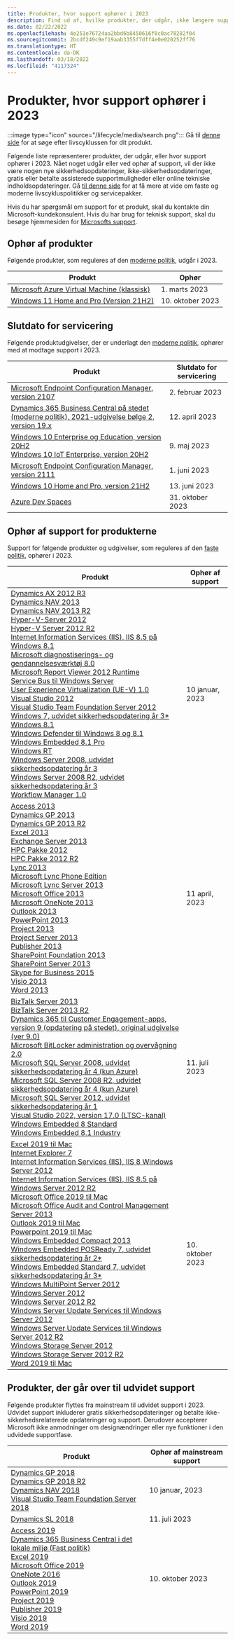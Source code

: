 ```yaml
---
title: Produkter, hvor support ophører i 2023
description: Find ud af, hvilke produkter, der udgår, ikke længere supporteres eller overgår fra generel support til udvidet support i 2023.
ms.date: 02/22/2022
ms.openlocfilehash: 4e251e76724aa2bbd6b8450616f0c0ac78282f04
ms.sourcegitcommit: 2bcdf249c9ef19aab3355f7dff4e0e020252ff76
ms.translationtype: HT
ms.contentlocale: da-DK
ms.lasthandoff: 03/18/2022
ms.locfileid: "4117324"
---
```

# <a name="products-ending-support-in-2023"></a>Produkter, hvor support ophører i 2023

:::image type="icon" source="/lifecycle/media/search.png":::
Gå til [denne side](/lifecycle/products/) for at søge efter livscyklussen for dit produkt.

Følgende liste repræsenterer produkter, der udgår, eller hvor support ophører i 2023. Nået noget udgår eller ved ophør af support, vil der ikke være nogen nye sikkerhedsopdateringer, ikke-sikkerhedsopdateringer, gratis eller betalte assisterede supportmuligheder eller online tekniske indholdsopdateringer. Gå [til denne side](/lifecycle/overview/product-end-of-support-overview) for at få mere at vide om faste og moderne livscykluspolitikker og servicepakker.

Hvis du har spørgsmål om support for et produkt, skal du kontakte din Microsoft-kundekonsulent. Hvis du har brug for teknisk support, skal du besøge hjemmesiden for [Microsofts support](https://support.microsoft.com/contactus/?ws=support).

## <a name="product-retirements"></a>Ophør af produkter

Følgende produkter, som reguleres af den [moderne politik](/lifecycle/policies/modern), udgår i 2023.

| Produkt | Ophør |
| --- | --- |
| [Microsoft Azure Virtual Machine (klassisk)](/lifecycle/products/microsoft-azure-virtual-machine-classic?branch=live)<br> | 1. marts 2023 |
| [Windows 11 Home and Pro (Version 21H2)](/lifecycle/products/windows-11-home-and-pro-version-21h2?branch=live)<br> | 10. oktober 2023 |


## <a name="release-end-of-servicing"></a>Slutdato for servicering

Følgende produktudgivelser, der er underlagt den [moderne politik](/lifecycle/policies/modern), ophører med at modtage support i 2023.

| Produkt | Slutdato for servicering |
| --- | --- |
| [Microsoft Endpoint Configuration Manager, version 2107](/lifecycle/products/microsoft-endpoint-configuration-manager?branch=live)<br> | 2. februar 2023 |
| [Dynamics 365 Business Central på stedet (moderne politik), 2021-udgivelse bølge 2, version 19.x](/lifecycle/products/dynamics-365-business-central-onpremises-modern-policy?branch=live)<br> | 12. april 2023 |
| [Windows 10 Enterprise og Education, version 20H2](/lifecycle/products/windows-10-enterprise-and-education?branch=live)<br>[Windows 10 IoT Enterprise, version 20H2](/lifecycle/products/windows-10-iot-enterprise?branch=live)<br> | 9. maj 2023 |
| [Microsoft Endpoint Configuration Manager, version 2111](/lifecycle/products/microsoft-endpoint-configuration-manager?branch=live)<br> | 1. juni 2023 |
| [Windows 10 Home and Pro, version 21H2](/lifecycle/products/windows-10-home-and-pro?branch=live)<br> | 13. juni 2023 |
| [Azure Dev Spaces](/lifecycle/products/azure-dev-spaces?branch=live)<br> | 31. oktober 2023 |


## <a name="products-reaching-end-of-support"></a>Ophør af support for produkterne

Support for følgende produkter og udgivelser, som reguleres af den [faste politik](/lifecycle/policies/fixed), ophører i 2023.

| Produkt | Ophør af support |
| --- | --- |
| [Dynamics AX 2012 R3](/lifecycle/products/dynamics-ax-2012-r3?branch=live)<br>[Dynamics NAV 2013](/lifecycle/products/dynamics-nav-2013?branch=live)<br>[Dynamics NAV 2013 R2](/lifecycle/products/dynamics-nav-2013-r2?branch=live)<br>[Hyper-V-Server 2012](/lifecycle/products/hyperv-server-2012?branch=live)<br>[Hyper-V Server 2012 R2](/lifecycle/products/hyperv-server-2012-r2?branch=live)<br>[Internet Information Services (IIS), IIS 8.5 på Windows 8.1](/lifecycle/products/internet-information-services-iis?branch=live)<br>[Microsoft diagnostiserings- og gendannelsesværktøj 8.0](/lifecycle/products/microsoft-diagnostics-and-recovery-toolset-80?branch=live)<br>[Microsoft Report Viewer 2012 Runtime](/lifecycle/products/microsoft-report-viewer-2012-runtime?branch=live)<br>[Service Bus til Windows Server](/lifecycle/products/service-bus-for-windows-server?branch=live)<br>[User Experience Virtualization (UE-V) 1.0](/lifecycle/products/user-experience-virtualization-uev-10?branch=live)<br>[Visual Studio 2012](/lifecycle/products/visual-studio-2012?branch=live)<br>[Visual Studio Team Foundation Server 2012](/lifecycle/products/visual-studio-team-foundation-server-2012?branch=live)<br>[Windows 7, udvidet sikkerhedsopdatering år 3*](/lifecycle/products/windows-7?branch=live)<br>[Windows 8.1](/lifecycle/products/windows-81?branch=live)<br>[Windows Defender til Windows 8 og 8.1](/lifecycle/products/windows-defender-for-windows-8-and-81?branch=live)<br>[Windows Embedded 8.1 Pro](/lifecycle/products/windows-embedded-81-pro?branch=live)<br>[Windows RT](/lifecycle/products/windows-rt?branch=live)<br>[Windows Server 2008, udvidet sikkerhedsopdatering år 3](/lifecycle/products/windows-server-2008?branch=live)<br>[Windows Server 2008 R2, udvidet sikkerhedsopdatering år 3](/lifecycle/products/windows-server-2008-r2?branch=live)<br>[Workflow Manager 1.0](/lifecycle/products/workflow-manager-10?branch=live)<br> | 10 januar, 2023 |
| [Access 2013](/lifecycle/products/access-2013?branch=live)<br>[Dynamics GP 2013](/lifecycle/products/dynamics-gp-2013?branch=live)<br>[Dynamics GP 2013 R2](/lifecycle/products/dynamics-gp-2013-r2?branch=live)<br>[Excel 2013](/lifecycle/products/excel-2013?branch=live)<br>[Exchange Server 2013](/lifecycle/products/exchange-server-2013?branch=live)<br>[HPC Pakke 2012](/lifecycle/products/hpc-pack-2012?branch=live)<br>[HPC Pakke 2012 R2](/lifecycle/products/hpc-pack-2012-r2?branch=live)<br>[Lync 2013](/lifecycle/products/microsoft-lync-2013?branch=live)<br>[Microsoft Lync Phone Edition](/lifecycle/products/microsoft-lync-phone-edition?branch=live)<br>[Microsoft Lync Server 2013](/lifecycle/products/microsoft-lync-server-2013?branch=live)<br>[Microsoft Office 2013](/lifecycle/products/microsoft-office-2013?branch=live)<br>[Microsoft OneNote 2013](/lifecycle/products/microsoft-onenote-2013?branch=live)<br>[Outlook 2013](/lifecycle/products/outlook-2013?branch=live)<br>[PowerPoint 2013](/lifecycle/products/powerpoint-2013?branch=live)<br>[Project 2013](/lifecycle/products/project-2013?branch=live)<br>[Project Server 2013](/lifecycle/products/project-server-2013?branch=live)<br>[Publisher 2013](/lifecycle/products/publisher-2013?branch=live)<br>[SharePoint Foundation 2013](/lifecycle/products/sharepoint-foundation-2013?branch=live)<br>[SharePoint Server 2013](/lifecycle/products/sharepoint-server-2013?branch=live)<br>[Skype for Business 2015](/lifecycle/products/skype-for-business-2015?branch=live)<br>[Visio 2013](/lifecycle/products/visio-2013?branch=live)<br>[Word 2013](/lifecycle/products/word-2013?branch=live)<br> | 11 april, 2023 |
| [BizTalk Server 2013](/lifecycle/products/biztalk-server-2013?branch=live)<br>[BizTalk Server 2013 R2](/lifecycle/products/biztalk-server-2013-r2?branch=live)<br>[Dynamics 365 til Customer Engagement-apps, version 9 (opdatering på stedet), original udgivelse (ver 9.0)](/lifecycle/products/dynamics-365-for-customer-engagement-apps-version-9-onpremises-update?branch=live)<br>[Microsoft BitLocker administration og overvågning 2.0](/lifecycle/products/microsoft-bitlocker-administration-and-monitoring-20?branch=live)<br>[Microsoft SQL Server 2008, udvidet sikkerhedsopdatering år 4 (kun Azure)](/lifecycle/products/microsoft-sql-server-2008?branch=live)<br>[Microsoft SQL Server 2008 R2, udvidet sikkerhedsopdatering år 4 (kun Azure)](/lifecycle/products/microsoft-sql-server-2008-r2?branch=live)<br>[Microsoft SQL Server 2012, udvidet sikkerhedsopdatering år 1](/lifecycle/products/microsoft-sql-server-2012?branch=live)<br>[Visual Studio 2022, version 17.0 (LTSC-kanal)](/lifecycle/products/visual-studio-2022?branch=live)<br>[Windows Embedded 8 Standard](/lifecycle/products/windows-embedded-8-standard?branch=live)<br>[Windows Embedded 8.1 Industry](/lifecycle/products/windows-embedded-81-industry?branch=live)<br> | 11. juli 2023 |
| [Excel 2019 til Mac](/lifecycle/products/excel-2019-for-mac?branch=live)<br>[Internet Explorer 7](/lifecycle/products/internet-explorer-7?branch=live)<br>[Internet Information Services (IIS), IIS 8 Windows Server 2012](/lifecycle/products/internet-information-services-iis?branch=live)<br>[Internet Information Services (IIS), IIS 8.5 på Windows Server 2012 R2](/lifecycle/products/internet-information-services-iis?branch=live)<br>[Microsoft Office 2019 til Mac](/lifecycle/products/microsoft-office-2019-for-mac?branch=live)<br>[Microsoft Office Audit and Control Management Server 2013](/lifecycle/products/microsoft-office-audit-and-control-management-server-2013?branch=live)<br>[Outlook 2019 til Mac](/lifecycle/products/outlook-2019-for-mac?branch=live)<br>[Powerpoint 2019 til Mac](/lifecycle/products/powerpoint-2019-for-mac?branch=live)<br>[Windows Embedded Compact 2013](/lifecycle/products/windows-embedded-compact-2013?branch=live)<br>[Windows Embedded POSReady 7, udvidet sikkerhedsopdatering år 2*](/lifecycle/products/windows-embedded-posready-7?branch=live)<br>[Windows Embedded Standard 7, udvidet sikkerhedsopdatering år 3*](/lifecycle/products/windows-embedded-standard-7?branch=live)<br>[Windows MultiPoint Server 2012](/lifecycle/products/windows-multipoint-server-2012?branch=live)<br>[Windows Server 2012](/lifecycle/products/windows-server-2012?branch=live)<br>[Windows Server 2012 R2](/lifecycle/products/windows-server-2012-r2?branch=live)<br>[Windows Server Update Services til Windows Server 2012](/lifecycle/products/windows-server-update-services-for-windows-server-2012?branch=live)<br>[Windows Server Update Services til Windows Server 2012 R2](/lifecycle/products/windows-server-update-services-for-windows-server-2012-r2?branch=live)<br>[Windows Storage Server 2012](/lifecycle/products/windows-storage-server-2012?branch=live)<br>[Windows Storage Server 2012 R2](/lifecycle/products/windows-storage-server-2012-r2?branch=live)<br>[Word 2019 til Mac](/lifecycle/products/word-2019-for-mac?branch=live)<br> | 10. oktober 2023 |


## <a name="products-moving-to-extended-support"></a>Produkter, der går over til udvidet support

Følgende produkter flyttes fra mainstream til udvidet support i 2023. Udvidet support inkluderer gratis sikkerhedsopdateringer og betalte ikke-sikkerhedsrelaterede opdateringer og support. Derudover accepterer Microsoft ikke anmodninger om designændringer eller nye funktioner i den udvidede supportfase.

| Produkt | Ophør af mainstream support |
| --- | --- |
| [Dynamics GP 2018](/lifecycle/products/dynamics-gp-2018?branch=live)<br>[Dynamics GP 2018 R2](/lifecycle/products/dynamics-gp-2018-r2?branch=live)<br>[Dynamics NAV 2018](/lifecycle/products/dynamics-nav-2018?branch=live)<br>[Visual Studio Team Foundation Server 2018](/lifecycle/products/visual-studio-team-foundation-server-2018?branch=live)<br> | 10 januar, 2023 |
| [Dynamics SL 2018](/lifecycle/products/dynamics-sl-2018?branch=live)<br> | 11. juli 2023 |
| [Access 2019](/lifecycle/products/access-2019?branch=live)<br>[Dynamics 365 Business Central i det lokale miljø (Fast politik)](/lifecycle/products/dynamics-365-business-central-onpremises-fixed-policy?branch=live)<br>[Excel 2019](/lifecycle/products/excel-2019?branch=live)<br>[Microsoft Office 2019](/lifecycle/products/microsoft-office-2019?branch=live)<br>[OneNote 2016](/lifecycle/products/onenote-2016?branch=live)<br>[Outlook 2019](/lifecycle/products/outlook-2019?branch=live)<br>[PowerPoint 2019](/lifecycle/products/powerpoint-2019?branch=live)<br>[Project 2019](/lifecycle/products/project-2019?branch=live)<br>[Publisher 2019](/lifecycle/products/publisher-2019?branch=live)<br>[Visio 2019](/lifecycle/products/visio-2019?branch=live)<br>[Word 2019](/lifecycle/products/word-2019?branch=live)<br> | 10. oktober 2023 |
